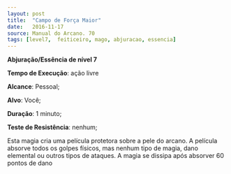 ```yaml
---
layout: post
title:  "Campo de Força Maior"
date:   2016-11-17
source: Manual do Arcano. 70
tags: [level7,  feiticeiro, mago, abjuracao, essencia]
---
```


**Abjuração/Essência de nível 7**

**Tempo de Execução**: ação livre

**Alcance**: Pessoal;

**Alvo**: Você;

**Duração**: 1 minuto;

**Teste de Resistência**: nenhum;

Esta magia cria uma película protetora sobre a pele do arcano. A película 
absorve todos os golpes físicos, mas nenhum tipo de magia, dano elemental 
ou outros tipos de ataques. A magia se 
dissipa após absorver 60 pontos de dano